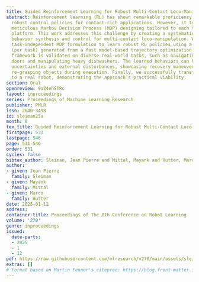 ```yaml
---
title: Guided Reinforcement Learning for Robust Multi-Contact Loco-Manipulation
abstract: Reinforcement learning (RL) has shown remarkable proficiency in developing
  robust control policies for contact-rich applications. However, it typically requires
  meticulous Markov Decision Process (MDP) designing tailored to each task and robotic
  platform. This work addresses this challenge by creating a systematic approach to
  behavior synthesis and control for multi-contact loco-manipulation. We define a
  task-independent MDP formulation to learn robust RL policies using a single demonstration
  (per task) generated from a fast model-based trajectory optimization method. Our
  framework is validated on diverse real-world tasks, such as navigating spring-loaded
  doors and manipulating heavy dishwashers. The learned behaviors can handle dynamic
  uncertainties and external disturbances, showcasing recovery maneuvers, such as
  re-grasping objects during execution. Finally, we successfully transfer the policies
  to a real robot, demonstrating the approach’s practical viability.
section: Oral
openreview: 9aZ4ehSTRc
layout: inproceedings
series: Proceedings of Machine Learning Research
publisher: PMLR
issn: 2640-3498
id: sleiman25a
month: 0
tex_title: Guided Reinforcement Learning for Robust Multi-Contact Loco-Manipulation
firstpage: 531
lastpage: 546
page: 531-546
order: 531
cycles: false
bibtex_author: Sleiman, Jean Pierre and Mittal, Mayank and Hutter, Marco
author:
- given: Jean Pierre
  family: Sleiman
- given: Mayank
  family: Mittal
- given: Marco
  family: Hutter
date: 2025-01-12
address:
container-title: Proceedings of The 8th Conference on Robot Learning
volume: '270'
genre: inproceedings
issued:
  date-parts:
  - 2025
  - 1
  - 12
pdf: https://raw.githubusercontent.com/mlresearch/v270/main/assets/sleiman25a/sleiman25a.pdf
extras: []
# Format based on Martin Fenner's citeproc: https://blog.front-matter.io/posts/citeproc-yaml-for-bibliographies/
---
```


